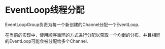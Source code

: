 # EventLoop线程分配
EventLoopGroup负责为每一个新创建的Channel分配一个EventLoop.

在当前的实现中，使用顺序循环的方式进行分配以获取一个均衡的分布，并且相同的EventLoop可能会被分配给多个Channel.
